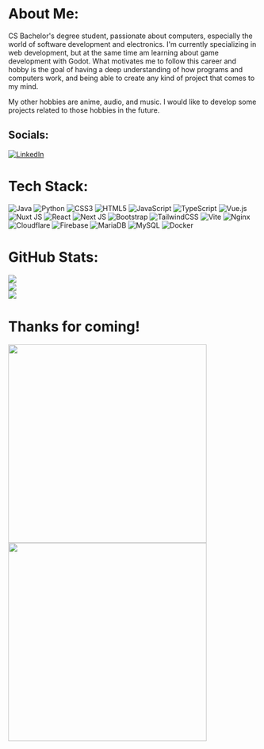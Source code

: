 #  About Me:
CS Bachelor's degree student, passionate about computers, especially the world of software development and electronics. I'm currently specializing in web development, but at the same time am learning about game development with Godot. What motivates me to follow this career and hobby is the goal of having a deep understanding of how programs and computers work, and being able to create any kind of project that comes to my mind. 

My other hobbies are anime, audio, and music. I would like to develop some projects related to those hobbies in the future.

##  Socials:
[![LinkedIn](https://img.shields.io/badge/LinkedIn-%230077B5.svg?logo=linkedin&logoColor=white)](https://linkedin.com/in/facundo-gimeno) 

#  Tech Stack:
![Java](https://img.shields.io/badge/java-%23ED8B00.svg?style=flat&logo=openjdk&logoColor=white) ![Python](https://img.shields.io/badge/python-3670A0?style=flat&logo=python&logoColor=ffdd54) ![CSS3](https://img.shields.io/badge/css3-%231572B6.svg?style=flat&logo=css3&logoColor=white) ![HTML5](https://img.shields.io/badge/html5-%23E34F26.svg?style=flat&logo=html5&logoColor=white) ![JavaScript](https://img.shields.io/badge/javascript-%23323330.svg?style=flat&logo=javascript&logoColor=%23F7DF1E) ![TypeScript](https://img.shields.io/badge/typescript-%23007ACC.svg?style=flat&logo=typescript&logoColor=white) ![Vue.js](https://img.shields.io/badge/vue.js-%2335495e.svg?style=flat&logo=vuedotjs&logoColor=%234FC08D) ![Nuxt JS](https://img.shields.io/badge/Nuxt-002E3B?style=flat&logo=nuxt.js&logoColor=#00DC82) ![React](https://img.shields.io/badge/react-%2320232a.svg?style=flat&logo=react&logoColor=%2361DAFB) ![Next JS](https://img.shields.io/badge/Next-black?style=flat&logo=next.js&logoColor=white) ![Bootstrap](https://img.shields.io/badge/bootstrap-%238511FA.svg?style=flat&logo=bootstrap&logoColor=white) ![TailwindCSS](https://img.shields.io/badge/tailwindcss-%2338B2AC.svg?style=flat&logo=tailwind-css&logoColor=white) ![Vite](https://img.shields.io/badge/vite-%23646CFF.svg?style=flat&logo=vite&logoColor=white) ![Nginx](https://img.shields.io/badge/nginx-%23009639.svg?style=flat&logo=nginx&logoColor=white) ![Cloudflare](https://img.shields.io/badge/Cloudflare-F38020?style=flat&logo=Cloudflare&logoColor=white) ![Firebase](https://img.shields.io/badge/Firebase-039BE5?style=flat&logo=Firebase&logoColor=white) ![MariaDB](https://img.shields.io/badge/MariaDB-003545?style=flat&logo=mariadb&logoColor=white) ![MySQL](https://img.shields.io/badge/mysql-%2300000f.svg?style=flat&logo=mysql&logoColor=white) ![Docker](https://img.shields.io/badge/docker-%230db7ed.svg?style=flat&logo=docker&logoColor=white)
#  GitHub Stats:
![](https://github-readme-stats.vercel.app/api?username=FacundoGimeno&theme=blue-green&hide_border=true&include_all_commits=true&count_private=false)<br/>
![](https://github-readme-streak-stats.herokuapp.com/?user=FacundoGimeno&theme=blue-green&hide_border=true)<br/>
![](https://github-readme-stats.vercel.app/api/top-langs/?username=FacundoGimeno&theme=blue-green&hide_border=true&include_all_commits=true&count_private=false&layout=compact)

# Thanks for coming!
<img src="https://pbs.twimg.com/media/F0p-3t_WcAMS9sl?format=jpg&name=large" width=400px> <img src="https://pbs.twimg.com/media/F0p-3uGX0AEcRN7?format=jpg&name=large" width=400px>
